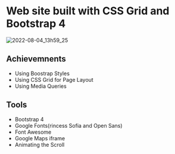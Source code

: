 # Web site built with CSS Grid and Bootstrap 4
![2022-08-04_13h59_25](https://user-images.githubusercontent.com/13697123/182932040-faf0e7ba-381c-497a-9988-8630fafe1afc.png)

## Achievemnents
+ Using Boostrap Styles
+ Using CSS Grid for Page Layout
+ Using Media Queries

## Tools
+ Bootstrap 4
+ Google Fonts(rincess Sofia and Open Sans)
+ Font Awesome
+ Google Maps iframe 
+ Animating the Scroll
